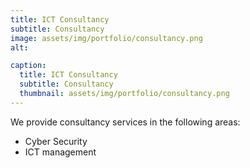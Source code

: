 ```yaml
---
title: ICT Consultancy
subtitle: Consultancy
image: assets/img/portfolio/consultancy.png
alt: 

caption:
  title: ICT Consultancy
  subtitle: Consultancy
  thumbnail: assets/img/portfolio/consultancy.png
---
```

We provide consultancy services in the following areas:
- Cyber Security
- ICT management

